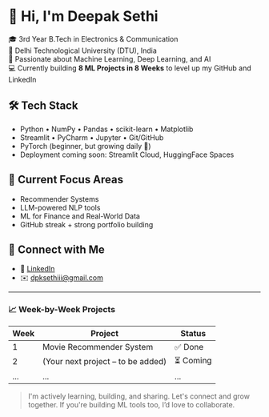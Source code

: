 # 👋 Hi, I'm Deepak Sethi

🎓 3rd Year B.Tech in Electronics & Communication  
🏫 Delhi Technological University (DTU), India  
🤖 Passionate about Machine Learning, Deep Learning, and AI  
💻 Currently building **8 ML Projects in 8 Weeks** to level up my GitHub and LinkedIn

## 🛠️ Tech Stack
- Python • NumPy • Pandas • scikit-learn • Matplotlib
- Streamlit • PyCharm • Jupyter • Git/GitHub
- PyTorch (beginner, but growing daily 💪)
- Deployment coming soon: Streamlit Cloud, HuggingFace Spaces

## 🚀 Current Focus Areas
- Recommender Systems
- LLM-powered NLP tools
- ML for Finance and Real-World Data
- GitHub streak + strong portfolio building

## 🔗 Connect with Me
- 💼 [LinkedIn](https://www.linkedin.com/in/deepak-sethi-a941b5288)
- ✉️ dpksethiii@gmail.com

---

### 📈 Week-by-Week Projects
| Week | Project                            | Status |
|------|------------------------------------|--------|
| 1    | Movie Recommender System           | ✅ Done |
| 2    | (Your next project – to be added)  | ⏳ Coming |
| ...  | ...                                | ...    |

> I'm actively learning, building, and sharing. Let's connect and grow together. If you're building ML tools too, I’d love to collaborate.



